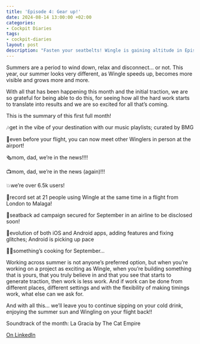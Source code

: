 ```yaml
---
title: 'Episode 4: Gear up!'
date: 2024-08-14 13:00:00 +02:00
categories:
- Cockpit Diaries
tags:
- cockpit-diaries
layout: post
description: "Fasten your seatbelts! Wingle is gaining altitude in Episode 4 of the Cockpit Diaries. ✈️"
---
```


Summers are a period to wind down, relax and disconnect… or not. This year, our summer looks very different, as Wingle speeds up, becomes more visible and grows more and more.

With all that has been happening this month and the initial traction, we are so grateful for being able to do this, for seeing how all the hard work starts to translate into results and we are so excited for all that’s coming.

This is the summary of this first full month!

🎶get in the vibe of your destination with our music playlists; curated by BMG

🤝even before your flight, you can now meet other Winglers in person at the airport!

🗞mom, dad, we’re in the news!!!!

📺mom, dad, we’re in the news (again)!!!

💥we’re over 6.5k users!

🤳record set at 21 people using Wingle at the same time in a flight from London to Malaga!

💺seatback ad campaign secured for September in an airline to be disclosed soon!

📱evolution of both iOS and Android apps, adding features and fixing glitches; Android is picking up pace

👩‍🍳something’s cooking for September…

Working across summer is not anyone’s preferred option, but when you’re working on a project as exciting as Wingle, when you’re building something that is yours, that you truly believe in and that you see that starts to generate traction, then work is less work. And if work can be done from different places, different settings and with the flexibility of making timings work, what else can we ask for.

And with all this… we’ll leave you to continue sipping on your cold drink, enjoying the summer sun and Wingling on your flight back!!

Soundtrack of the month: La Gracia by The Cat Empire

[On LinkedIn](https://www.linkedin.com/posts/lets-wingle_wingle-cockpit-diaries-episode-4-gear-activity-7231208311742767104-NI47/?utm_source=share&utm_medium=member_desktop)